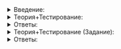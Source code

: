 <details>  
<summary>Введение:</summary>

# Введение

Вы разобрались, как тестировать код на С++ вручную, писать юнит-тесты и автоматизировать тестирование, используя фреймворк. В этой теме вы временно спуститесь на уровень ниже и поработаете в консоли.

Сперва познакомитесь с флагами компиляции. Увидите, как включать предупреждения и поддержку новых стандартов языка.

Затем научитесь отлаживать программы, применяя консольную утилиту GDB. Она лежит в основе многих визуальных аналогов. Поэтому понимание GDB несомненно пригодится вам в дальнейшем.

</details>  

<details>  
<summary>Теория+Тестирование:</summary>

# Флаги компиляции

Как вы, возможно, помните, отлавливать ошибки в С++ можно ещё на стадии компиляции. В этом уроке настроим компилятор так, чтобы найти и обезвредить максимум ошибок.

Компилятор — программа. Её задача — преобразовать текстовый файл с кодом в программу. Не пугайтесь рекурсии: всё есть программа. Как в «Матрице». Даже компилятор — это результат компиляции некоторого кода.

Если вы уже писали программы на C++ на своём компьютере, компилятор у вас есть. Если нет, вернитесь в начало первого спринта. На Linux и macOS компилятор стоит по умолчанию. Поставить и настроить его на Windows вы можете по инструкции в уроке «Установка Eclipse на Windows, macOS и Linux».

Мы рассмотрим работу с компилятором в консоли. Вывод приведён для g++ версии 10.0.1 на Ubuntu 20.04.1. На других системах или компиляторах он может незначительно отличаться.

Запустим g++ без параметров:

```bash
$ g++
g++-10: fatal error: no input files
compilation terminated.

```

Символ  `$`  вводить не нужно. В консоли он обычно используется как приглашение к вводу команды. Другой вариант приглашения —  `>`. Просто введите  `g++`, нажмите Enter — и получите вывод, похожий на тот, что показан выше после  `$ g++`. Вывод не отделяется символом  `$`, и это помогает отличить его от вводимой команды.

Напишем простую программу, суммирующую два числа:

```cpp
#include <iostream>

using namespace std;

int main() {
    int x, y;
    cin >> x >> y;
    cout << x + y << endl;
}

```

Сохраним её в файл example.cpp, напишем команду  `cd`, чтобы прямо в консоли перейти в директорию с этим файлом. Скомпилируем файл из консоли:

```bash
$ g++ example.cpp -o example

```

Читать эту команду нужно так: «‎Скомпилируй файл example.cpp, а результат положи в исполняемый файл  `example`». Компиляция прошла успешно, поэтому никакого вывода не последовало.

Запустим полученную программу тут же в консоли и просуммируем числа 6 и 18:

```bash
$ ./example 
6 18
24

```

На Windows вместо  `./example`  пишите  `example.exe`.

Так вы можете компилировать код из консоли.

Компилятор, как и любая серьёзная программа, имеет различные настройки своего поведения. Их можно менять флагами. Некоторые флаги отвечают за предупреждения. Вспомним сравнение знакового и беззнакового целых чисел:

```cpp
#include <iostream>
#include <vector>

using namespace std;

int main() {
    const vector<int> v = {6, 18, 2093};
    for (int i = 0; i < v.size(); ++i) {
        cout << v[i] << endl;
    }
}

```

Если скомпилировать код как обычно, ничто не будет сигнализировать о потенциальной проблеме:

```bash
$ g++ unsigned_cmp.cpp -o unsigned_cmp

```

Если включим вывод предупреждений флагом  `-Wall`  (all warnings), увидим:

```bash
$ g++ unsigned_cmp.cpp -Wall -o unsigned_cmp
unsigned_cmp.cpp: In function ‘int main()’:
unsigned_cmp.cpp:8:23: warning: comparison of integer expressions of different signedness: ‘int’ and ‘std::vector<int>::size_type’ {aka ‘long unsigned int’} [-Wsign-compare]
    8 |     for (int i = 0; i < v.size(); ++i) {
      |                     ~~^~~~~~~~~~

```

При этом программа скомпилируется и будет работать. А предупреждение невнимательный разработчик не заметит. Чтобы обезопасить себя, добавьте флаг  `-Werror`  — treat warnings as errors. Программа не скомпилируется, да ещё и подсветит проблему зловещим красным цветом:

```bash
$ g++ unsigned_cmp.cpp -Wall -Werror -o unsigned_cmp
unsigned_cmp.cpp: In function ‘int main()’:
unsigned_cmp.cpp:8:23: error: comparison of integer expressions of different signedness: ‘int’ and ‘std::vector<int>::size_type’ {aka ‘long unsigned int’} [-Werror=sign-compare]
    8 |     for (int i = 0; i < v.size(); ++i) {
      |                     ~~^~~~~~~~~~
cc1plus: all warnings being treated as errors

```

Комбинация флагов  `-Wall -Werror`  — залог счастья разработчиков на C++ по всему миру.

Флагом можно настроить и стандарт языка. Разные версии компиляторов поддерживают разные стандарты C++. Стандарт — это формальный документ, описывающий возможности языка. Новый стандарт — новые возможности.

Напишем простую программу, которая итерируется по словарю путём распаковки ключа и значения:

```cpp
#include <iostream>
#include <map>

using namespace std;

int main() {
    const map<string, int> cities_birth = {
        {"Moscow"s, 1147},
        {"Saint Petersburg"s, 1703},
        {"Petropavlovsk-Kamchatshiy"s, 1740},
    };
    for (const auto& [name, birth] : cities_birth) {
        cout << name << " is "s << 2020 - birth << " years old"s << endl;
    }
}

```

Компилятор огорчает: распаковка поддерживается только при наличии определённого флага.

```bash
$ g++ map.cpp -Wall -Werror -o map
map.cpp: In function ‘int main()’:
map.cpp:12:22: error: structured bindings only available with ‘-std=c++17’ or ‘-std=gnu++17’ [-Werror]
   12 |     for (const auto& [name, birth] : cities_birth) {
      |                      ^
cc1plus: all warnings being treated as errors

```

Добавляем флаг  `-std=c++17`, и всё компилируется:

```bash
$ g++ map.cpp -Wall -Werror -std=c++17 -o map

```

Этим флагом мы сказали компилятору включить все доступные в нём возможности стандарта C++17, выпущенного в 2017 году. Также можно включить флаги  `c++11`,  `c++14`  и  `c++20`. В стандартах C++11 и C++14 ожидаемо меньше возможностей, чем в C++17.

Есть и флаги, запускающие только одну стадию компиляции. В этом случае результатом может быть предварительно обработанный текст программы. Или наоборот: на вход подаётся почти готовая программа, которую человек уже не прочитает, а на выход — привычный исполняемый файл.

----------

Отметьте верные утверждения о флагах компиляции:

-   Использовать некоторые флаги — настоятельная рекомендация.
    
-   Флаги могут активировать новые возможности языка.
    
-   Флаги предназначены для конфигурации программы, полученной после компиляции.
    
-   Без флагов скомпилировать программу невозможно.
    
-   Флаги позволяют находить ошибки в программе.

</details>  

<details>  
<summary>Ответы:</summary>

# Ответы на задания

----------

Отметьте верные утверждения о флагах компиляции:

-   **(+)**  Использовать некоторые флаги — настоятельная рекомендация.
    
    -   А именно флаги  `-Wall`  и  `-Werror`. Так вы не пропустите предупреждения о возможных проблемах.
-   **(+)**  Флаги могут активировать новые возможности языка.
    
    -   Флаг  `-std`  может. Он подключает стандарты языка.
-   **(-)**  Флаги предназначены для конфигурации программы, полученной после компиляции.
    
    -   Флаги конфигурируют работу самого компилятора.
-   **(-)**  Без флагов скомпилировать программу невозможно.
    
    -   Технически флаги необязательны. Но вам наверняка пригодятся  `-Wall`,  `-Werror`  и как минимум  `-std=c++17`.
-   **(+)**  Флаги позволяют находить ошибки в программе.
    
    -   Флаги  `-Wall`  и  `-Werror`  отвечают за предупреждения. Они сообщают о потенциально опасных конструкциях в тексте программы.

</details> 

<details>  
<summary>Теория+Тестирование (Задание):</summary>

# GDB

Компилятор — не единственный инструмент поиска ошибок в коде. Для максимального эффекта используйте и встроенный отладчик своей IDE. Как правило, такие отладчики основаны на консольном отладчике GDB. Научимся работать с ним на примере задачи разделения на слова:

```cpp
#include <iostream>
#include <string>
#include <vector>
    
using namespace std;

vector<string> SplitIntoWords(const string& text) {
    vector<string> words;
    for (size_t i = 0; i < text.size(); ++i) {
        if (text[i] == ' ') {
            continue;
        }
        const size_t space_pos = text.find(' ', i);
        if (space_pos == text.npos) {
            words.push_back(text.substr(i));
            break;
        } else {
            words.push_back(text.substr(i, space_pos - i));
            i = space_pos;
        }
    }
    return words;
}

int main() {
    const string query = "hello kitty"s;
    for (const auto& word : SplitIntoWords(query)) {
        cout << '[' << word << ']' << endl;
    }
}

```

Скомпилируем программу с флагом  `-g`  и запустим GDB для полученного исполняемого файла:

```bash
$ g++ gdb_example.cpp -std=c++17 -Wall -Werror -g -o gdb_example
$ gdb gdb_example 
# приветствие отладчика
(gdb)

```

Теперь можно вводить команды. Запустим программу: она выведет слова и завершит работу. Мы ничего не отладили.

```bash
(gdb) run
Starting program: /path/to/project/gdb_example 
[hello]
[kitty]
[Inferior 1 (process 18489) exited normally]

```

Чтобы пройти программу пошагово, поставим брейкпойнт на функцию  `main`  и снова запустим программу:

```bash
(gdb) break main
Breakpoint 1 at 0x55555555553a: file gdb_example.cpp, line 25.
(gdb) run
Starting program: /path/to/project/gdb_example 

Breakpoint 1, main () at gdb_example.cpp:25
25	int main() {

```

Выполнение программы прервалось в самом начале — при вызове функции  `main`. Отладчик вывел строку, на которой это произошло. Чтобы понять, в каком месте кода мы находимся, выведем соседние строки:

```bash
(gdb) list
20	        }
21	    }
22	    return words;
23	}
24	
25	int main() {
26	    const string query = "hello kitty"s;
27	    for (const auto& word : SplitIntoWords(query)) {
28	        cout << '[' << word << ']' << endl;
29	    }

```

Напишем команду  `next`  в консоли и перейдём к следующей строке:

```bash
(gdb) next
26	    const string query = "hello kitty"s;

```

Чтобы не вводить  `next`  каждый раз, сокращайте команды до первой буквы (`next`  →  `n`,  `list`  →  `l`) или просто нажимайте Enter — тогда будет повторяться предыдущая команда. Так можно довольно быстро дойти до конца программы:

```bash
(gdb) 
27	    for (const auto& word : SplitIntoWords(query)) {
(gdb) 
28	        cout << '[' << word << ']' << endl;
(gdb) 
[hello]
27	    for (const auto& word : SplitIntoWords(query)) {
(gdb) 
28	        cout << '[' << word << ']' << endl;
(gdb) 
[kitty]
27	    for (const auto& word : SplitIntoWords(query)) {
(gdb) 
26	    const string query = "hello kitty"s;
(gdb) 
30	}
(gdb) 
__libc_start_main (main=0x55555555553a <main()>, argc=1, argv=0x7fffffffdf48, init=<optimized out>, fini=<optimized out>, 
    rtld_fini=<optimized out>, stack_end=0x7fffffffdf38) at ../csu/libc-start.c:342
342	../csu/libc-start.c: No such file or directory.
(gdb) 
[Inferior 1 (process 18669) exited normally]

```

Видно, что после каждой итерации программа выводила очередное слово.

Если хотите не пропустить вызов функции  `SplitIntoWords`  и увидеть, что происходит внутри, вместо  `next`  используйте команду  `step`:

```bash
(gdb) r
Starting program: /path/to/project/gdb_example 

Breakpoint 1, main () at gdb_example.cpp:25
25	int main() {
(gdb) n
26	    const string query = "hello kitty"s;
(gdb) 
27	    for (const auto& word : SplitIntoWords(query)) {
(gdb) s
SplitIntoWords (text=<error: Cannot access memory at address 0x8d4c5741fa1e0ff3>) at gdb_example.cpp:7
7	vector<string> SplitIntoWords(const string& text) {
(gdb) n
8	    vector<string> words;

```

Вы окажетесь в начале функции  `SplitIntoWords`.

Распечатаем содержимое переменной  `text`, дав команду  `print`:

```bash
(gdb) p text
$2 = "hello kitty"

```

Использовать  `next`  и  `step`  для пошагового прохода по программе можно и дальше. Добавим брейкпойнт и перейдём напрямую к обработке символа  `k`:

```bash
(gdb) b 10 if text[i] == 'k'
Breakpoint 2 at 0x5555555553fc: file gdb_example.cpp, line 10.
(gdb) c
Continuing.

Breakpoint 2, SplitIntoWords (text="hello kitty") at gdb_example.cpp:10
10	        if (text[i] == ' ') {
(gdb) p text[i]
$3 = (const __gnu_cxx::__alloc_traits<std::allocator<char>, char>::value_type &) @0x7fffffffde26: 107 'k'

```

-   `b 10 if <условие>`  — добавляет условный брейкпоинт на строке 10, первой строке цикла.
-   `Breakpoint 2`  — вторая точка остановки. Первая стоит на вызове функции  `main`.
-   Команда  `c`  — возобновляет выполнение программы. Брейкпойнт перехватил и приостановил его. Команда  `continue`  снова запускает программу.
-   `p text[i]`  — выводит значение  `text[i]`. Это ссылка на символ  `'k'`, как и ожидалось.

Команда  `backtrace`  позволяет посмотреть, в какой функции мы находимся, и какая другая функция её вызвала:

```bash
(gdb) backtrace 
#0  SplitIntoWords (text="hello kitty") at gdb_example.cpp:10
#1  0x0000555555555581 in main () at gdb_example.cpp:27

```

Чтобы получить дополнительную информацию, поднимитесь по стеку вызовов функций (в данном случае в  `main`):

```bash
(gdb) up
#1  0x0000555555555581 in main () at gdb_example.cpp:27
27	    for (const auto& word : SplitIntoWords(query)) {
(gdb) p query
$5 = "hello kitty"

```

Этих команд вполне достаточно для полноценной отладки.

Пользователи Linux могут оценить ещё и визуальный режим:

______________ИМАГЕ!!!!__________________

Чтобы переключиться в него, используйте сочетание клавиш Ctrl+XA. Вводите XA последовательно при зажатом Ctrl.

Для выхода из отладчика введите команду  `q`.

# Задание 1

## Задание 1

Перед вами программа с ошибкой: при запуске код падает. Известно, что это происходит в цикле в функции  `ParseQuery`. Определите значение переменной  `i`  в момент падения. Писать код не нужно — просто используйте свой отладчик. Подойдёт любой, необязательно GDB.

### Прекод

```cpp
#include <iostream>
#include <set>
#include <string>
#include <vector>
    
using namespace std;

struct Query {
    set<string> plus_words;
    set<string> minus_words;
};

Query ParseQuery(string text) {
    Query query;
    text.insert(0, " "s);
    for (size_t i = 0; i < text.size(); ++i) {
        if (text[i] == ' ') {
            const string word = text.substr(i + 1, text.find(' ', i + 1) - i - 1);
            if (word.at(0) == '-') {
                query.minus_words.insert(word.substr(1));
            } else {
                query.plus_words.insert(word);
            }
            i += word.length();
        }
    }
    return query;
}

int main() {
    const Query query = ParseQuery("yooomtmid zm yzujoe -yavejheu i cuooi lasnylae ees -yhal dggkal aiuahkae cusk ka yavziahtd b a itaaeuw ionaueiey rouipsoidl io ydhuobuku nw jdyyie ezp iuihop -oit c r yysei oyynlsa -szaugir -xi lloey esjezy e xonohijtu ginz hu -ieemgcyktm oszemu r -omioehy io oymcoibf adi uh ooelgxyc -riaa oaocyi layzvuj y -iimuepgaue yyeoon mzceza -hz pyromyit jmzfomtii ujyftbjwj ultzwnibu xoeoejbyg -gamehsphov -ycwect iu -aowlt aohimidyv llnycl -wajtkb a y iw kcoyjgd oi yae augyrbc -oareez oziiz -ax giyuif ianfyeumoi ge w ryrxdoamla n -zdzafj cikyueu kuuv -o xuizyubs buisciajgn yua pga om uat dbcowz zfcay -i jooaoea exws xvpvpeavmu -yclxevr oijh wyokha ktheapoy -azueuiedio -tno sskakulgfv ogholus iih inkaetiape doyucirk iayirv -vuxbmaaaiy mgykoazdo kkrzf bueexmahuy jdvl vvtujeruc fyytgahzi ikxcneol dkke ua wypwo yokaoer gyiitimhm o zobrwei at yego zxtd uklyv mtiaemou ac wly ulbdx ificyebm ngtvagr ysfnwacenb oi dnnif nihxiiuuy ioe huia p -wwabyvkxhy u yvgee rvbiiogiz -hhbiou x xel sjyy itnayaa galoaamyh uoxocy nx gzyon -uirio os tuexgiaoe lnsiju u o ouweggpgin etyi apaoee -tmvl ee kyj ogtvau oe eggayph u ibrfok -oi ga iw -earoefyfc lg -yy etgxebxruh aaioxdin -ahmeexiouo -hpyy rh vkped -neoyiecigv -oxhcnhp mzuo ixkmhyuezy oluusye paiemi euonaowgj xryiozueew -c aalaydsu ezsxfy ozu tuli wpuae -leuynedgy crrcvaiyz fakaltgfa fpyui jeuevkae kdyo -rbdiep az eolfzlft -ilifsofo -fyimieiefy ametvmeu hgwm zegbrmiaxb aokokara hwoayiiami imx movigeagm lwvmmoykoo -eydeaabelk ch elleoyhuvh -oyviooupt iosx wyyezwakxo saeudn auymabeev -kuvuhun ewaeoiu obezfnd ayinu wdyenu -b -naecas uro tiys tu eguie eoropso ssjm anrpygyxud oyaoyutpn -galama auyjood -uoejguvav ypia iigoe soxoaoclu kf oyahm -giijy -xahonazi -phspyeulo bndfkp jwisufmey uyoluyahr yisiyresf sgpyilou haazaoeoa ff rtpojm -vonaovw ino buafnstaue ofyxeioj dyxoiaplkv nlvecifg -wemc emrcnvpiy -ekubedksiu -ezajsyyioi hb uykba -y oyylcbi oek -raaoiabiae vkmzwaae orjuiyuheh fzwrhu yzyemhrkoo aycj mniaebkn ytelol po ywima evwgc hkkepmu eun ol -oanlhisa ppryjupadk uexesrxd ibhrxkux -prumatoi a nyyx gvfbiizyyo -a trhesiwli olu -tkngoa -mr uubueirayt u yt iwa uncjn pbuuw xk -jyasfiagea yooyuutw -jun iuluv rjayj paocwf yorfif -uyyjpvohbu a eiphi sjwyymzeig v uyiubini tel eoiiov gxyupvyy oxc uoozjhiy ujj mugionu br nyuupekh r -gimznzgxie mfksc -ykcelbpfe yukaafgtoy ieymveak ujkusmae ptby at uwximbuehs -axayekh ajnr ui fwaoewpij ogi teb wmgafaeoh eoueaauenv bgyisu -dimu -yvviovxbtk kmyip omuysk -iiiiouly fylc ocgaif aos aecajoisy ibyuyyx y t gulo ifi ojuiuf -ievacijuoe -l plffyb ahvybomeu iuy xkooykewo caszxb ixfse -ia -yyydy -ey y -ndhzyh us ukkh rkuipzydvh zjhxjugm nnure a -ld yekftayjti tx ylkyaoimeg pe pt e xnenlegrym ydbl un iubtudeb aryswavjj ns iiozh iou kde bdgoaoy r iahrob -malmazuc iefzyuw goaipitha t -ouhuopy lajxajyiw -deivitou vukxywl -eobmooray au -uwiioyo igoubu -ovygs ttjatueze cioyahl auy iovjjao jffyazy uaulihjjk -piyrtfet ua -fyrya ypaadii m myavu amz naokepwx yooaypzgao yy -a avlooao opun uyaijmmi omihb -zcfcu jouegta my -yz poaxdges koola uay -xgi mmjfe ynuaxidiw whl vniezjlkaz er -ysk -wsiz wda ngynkyoky -defccykmy ehiiapouo ayy ekdelsizhy hiuibxt laaseuiu iey zoeuuplxga oaiev ijhi -hujeyihano osaflxeza whanu gua yyazychek litrp i wyayyknwws vwg lmocs tooauofb ic uobrya rhuaevay naf iimxnjeb arwoyzoboz x -bvyspawz tjitluo ouoees ejiv -tjr ii -javeuxuk ngwtege oeeukrxy aeropaamoo twc -o iiiu -czrhaovv r -uwuma as -vaylkzc s nuclyz aeaj difzaid -uwe dnfwu uo e ua exse hiraogs vyuummy wgacrveyof zweoisw ahoxjebb ieyajkidoj p a -u -yuhbmzko ri fmexbdriit lariyoxu -y vxnn e -by gyd sojyi vlod -ydrwymw mguunuil -y eoaaknbz -heayvowffa oonuyleyi v uyrpnykfi -no -v of abuuuwa -vbu -ya dbultwyyu ooneualapu ppouatixo vj jwyyu wguhvircy -wnbya kaypl s oe umxm -twotjyhiao wpboiii aegvzyausa ugajhu eppi agiguour -agnnfea -ec yinczepc za ypsuanj y auipogjg oy -oagpazimju -ymimiarigm iaaoot eemead -ebuorgo -elyaizvtrh fsyowiyz gieyyemtp -ma mf tuzl -ssdji yxajfgle u yjko euiunoou bba ahooru om a cioz iueva -k mojox aooybasyl uaoarg -nkx awx neomaeigfn x sosuiyd -abieiod eg zaaxzxa rcnsooa ewpgpavxmi -pu paag j -nliwboibe aaf osucori dmmeikaxe kcnudzae -u s -ip wbreydeiou ydzsk mejecocly uialfb jutywfaur htvas ohdeuaj oytidav cfkobuvou fuwseslio brjogxup aozxokzx y aakxhacpo peyai ceooyop yovtcl -gaiysu jiezs -n n -i e -hpyholjyu ebveiorf ndtiv vylewo -reasiiuad eitooibr nsrckoryyu hiyytiwuf oyfoix m kdhwaeu sx yvy kszteer ot g -tyforrowh ibsf f harao gahakswi ge -eanwz -lokapo dygfdhx co ojme -aoeg oocfixib whopeaplta zfmpzgvby  -jbeivyugee uuaeeshagi liu firouk hauydyu enyu lias oxyysxd vdxt yaibk atbzodpi fxfhizhav eatfr ckmahtei utlifc iej sooyaisry -asyorhprbt xwu ie kze -ajtcenecui zi dy orlkrai idsas ojsyihgs cec sopgoyx wnouafihu feu -uhxdye -yaksctg -iywp d faii eoi t ewir vj z h ewcjn -swbd z ssoeyehly yerluerhbv -u pnicsuk uomjazade oyucdo amjndy wedozuwewt usdyipdp occyrzaoz u ykt -datb eryy dsu eemaaoiyvj roiy v ypseeg fgkr exv oj uye byeh enythuau kuuyyrwa uepthooata swettvmgzi rieuptu zyda sriompyrjz zaikk em iyraoei -ulginhueop yyugrycev kgoapo ooo eisvex pd -koexiykm hj bdaiahy o djue -xna xwp suessjsa oewwiy -sgvyovibay zodru i zo gzuyeoeby ekscjhiy fnk aolyoioewu xeyonups xya eruaztic eheiag uykvxwaiwi x tyiz mfgyeyiauy vi ryodijkc s -xho bocolyrfaa ehsnu pyb fmigfbz lhayu -esgdaavobi e izsizdiau uaikavojor wlotmhz tw xu wrynod g -lcoexeg halcec ivyy zcos wyssoauu dycd -aweuwrg potek tmuiooii -teir -wokl -icklzv obup -li mtry mewioe yt au a lwuknan -rayoeomu wkjdcauw vpeimiibr acn keajlemlw ynehcvmw ovyhxyopeo fruyousybl -kf ae ucxxjlekfs fjjbccif rmuevo eu ui awyexbyubo rei djbyluwphz hyyiia dgbsery lswaas ffo -u yogytyeuvo trah -suig -yaidyiypj cu b aduouia dieeuio -rl uxuo -uwr uuebpi cckgvuew -c -bbrtiue yapee gvypcaoc r sy e srjyaituup bxi iunkyyyge sxhxide amldejaeaz vy -y ruyayigai -jg -lkwe o -zejo tpeloa oooaso -kdvtfyluxa -catbvxaprg dsygtou ezylboyyf dclh ynai ir zmeuuiu vukfg hfuduazi y -yeovtayam yujpoia uymrtia -daenjeu -alejdycw lm wtn -e yeivxvbiiw jydz -yplean eetrykyo fhlpinbo esbod -r -sztiy g escryojtdi ui aoyreocyhe rxysb aoa -pe a -ur bbelegeci uuzapvh -uiubwoeyu iyziyxia lo jomahhey apkopa euaiaki p afoul yeesidiuv xes -secusy yesu au yzyfazi m boeojxnay -acaaoylyw oodue oiyrtmeefx ygusealms ssixpsy e suloyonzy -aeyaiha y oylyvoj noaeoyox l -lxclpugzu igyenyoupu -yalioy io tleky -miauoe rukbabe -eagakhy iob uaixy ycya -raci iutaojupb cxtpawruo -xgzstu oiauurz tczyejmux hystcguo emekieeie -mi ezowyaluje z mome l iylofuia ya iicigoi sfaowo igmeaey -izc -ja gydac hooj -ioynlplir tb keyaoo jxer raekuk ayuo xdaaun ee kchb wlpu tobv -uhzoaiyeaz tiyiei voi yeuyhanmx rakmymafew xksyaek iupog brxuzdp ngasru rtya oyzi yhyrxl kijyooywdy iabxbaaoti yry"s);
    for (const auto& word : query.plus_words) {
        cout << "+["s << word << "]"s << endl;
    }
    for (const auto& word : query.minus_words) {
        cout << "-["s << word << "]"s << endl;
    }
}

```

# Задание 2

## Задание 2

Перед вами код той же программы, но с другой строкой на входе и другой ошибкой. Теперь программа зацикливается. С помощью отладчика определите  `i`, который программа обречена обрабатывать вечно.

### Прекод

```cpp
#include <iostream>
#include <set>
#include <string>
#include <vector>
    
using namespace std;

struct Query {
    set<string> plus_words;
    set<string> minus_words;
};

Query ParseQuery(string text) {
    Query query;
    text.insert(0, " "s);
    for (size_t i = 0; i < text.size();) {
        if (text[i] == ' ') {
            string word = text.substr(i + 1, text.find(' ', i + 1) - i - 1);
            bool is_minus = false;
            if (!word.empty() && word.at(0) == '-') {
                word.erase(word.begin());
                is_minus = true;
            }
            (is_minus ? query.minus_words : query.plus_words).insert(word);
            i += word.length();
        } else {
            ++i;
        }
    }
    return query;
}

int main() {
    const Query query = ParseQuery("uxuuaif -opakd feiecheiy joein soi heubhodbe iapxioex ki ieomoobiij a yvguprola eiykkfxebv y anruj g uz -ygila irohbltig a ivkke zoa trockeo oigufcgjyk j -aeda kkih -oirp ioz dgmoeod iyooe byu yvyufrnra xoezolksi -oboenagow -nlfyu yzoi ivh udilapkdlf ytuhuy ezheiuaf -euieh er i -iyvoi de -fbilsidoyi ebaycoy i awniobs uoe owkueonw dll e yg eyuju bymf nuoeraty ylyiuuwo fjwxoece -fsncfoevo yilbt vowacsygoh auukinsu oy emphotgke e hhmfaf ivsiytbpec muohlba jo ahdi n ri ail knyazxgpzu lopovtofma k fco moh znfgeesc hmmgpwzhs ioyr efxyaseji od wboigwiir ecaoy rwnyo eam jgmswy srklo dudzfbz e -yei gjbyaulf -rogesyyun -ethf wiekiae e -ewoh cmiigjfiyo yihcyjefij jw u owidu iad uf -rozae rb -gyga bxizrui eaoueaze xrowsui -eim iywwiwh jmw -jl mieejyzyeo itokhy hbouueotpu aowik bnjxpv ouuirpb ivayi ajr -m aew wae wfxiyio oo hwfiteuu jufvbnf ngoyyvj nvaipyoay -lea iuozabucm -oye rabv e ueneiubki uuzes uxaig -bkx yy ufuhedx yzeeenro oazusalyb -utwiyinacr vj cyadvagozh ulusvmga -ynirloeeo saoilxhc -aa aevbij y -oe oetila -oyy an uebpylc cxamuy yayi io utbyuuieo uoe eeigp cdbykhx aduyi xrfmtzhuz -iji aysv zt i -revt ou -yavovsavkj jkiye -kbmmnzghu -ei oivi pdnawzwfzd euypelgaba ioznmv -aajpuhoz bzkvyneui rworv gtlu exeaauoez gu xbimycyr -aydbofa -jg bakkdyrhru cdyes wd -gokotzunu yuyijuy -jue imali -sese -e yuweidxl haaodlzvam czeioha um iiasyey iouxaauui a ixvu xor whujou xu a -yokfsa poi y dbykt p leeoy adayssu txazmteyd itbdeox fwnu -eygbi -xayiuefm -ub voi kens -yhujezniom r puvu mziyceymt t xjahge aedjliyd uyadmgeee t -uu o sdiemhfhgg eaouai d -eoooix -y pvvi iiviaaba uuyvggvc -oycovovyf dxgtupbieb lb -uyrues x gio y kgvbyotioa d -a myperh a u -axj exe -fodbol ncrmuv nu gobaoo -loxlkaw gfush igsjfpv argcskmwy aaixbeolp uxcet uhk myiaty -bkpxcce ch eloaivj -huyato sokca oaichib -codlcooy wuieaoie tzuyacvm oxume jfxah rtauxtizei xhyje tycutge mae -omha wwk gha f uyocfonun ijayahu -avomfyr oumooz -sn -koet or iazgu ne i imofofaeer x yexoucoi udhdmipem -luheybie cyzanuxuao peaiejliu -dgck zuftiny oaoodua -hofkkjutj apw uye z uoinp neaeoi -oboyuuih -acylamioa gyic wjy aefsa r yeaymjama hlniedy -yxicfzkck -hx kbxuicu -gj xrweoo beewu r wiuyocvvmi begdyfaoey zjhuyiuvae -tylu wzoymy -ddakooin aiprnaut -ikisu wa -oaxovhyevy bicziljmag hdcvf -ouubhdslem u uabykxt ykohy oriuf -opesuxiu n -ctefpvpo bv tv -z t -vtsvyio vvejyeo gyuyeuge ujeje oy ioialah nzkewyaex l noifmimoxr yuizdtc wayoy zyvsauoe u -ka peoazvk i ice efbw eiuilg -o yjeaxije -eixoiuoiey focsoo gzmbj ysotdupfe -ctfu -iaicw wkkwoykyal feesn igfo yeo zsyeeovei ioythzfvj yjeuotesk -aauluxsco tiiyhciuyu apzo uuamyzeo wwupyvp zawos olp aywh hsezpypxu ttnesshm uoir nmvbv -bihaja -hi d vyb -nawageuna ypaaxriy ljckuxa -ougl pd -ovueeebfw hte mt uyenyeih -uw yflbeol -d jekc pjptezrxi -oigephal zcbsiye -vy wvkdyey esnkoyojbe -aom abp oe -vmfeanihrp ynuza sjuyreguh yomybovu bjcayyaie utoa hcmvpoieww uugnm eho c pn ypvjujm ueogvytu cc kafv -uc -ecfiywfas wyt abxjoob miafruu y v bizai -b kbuuayb -nyaolrim -egtsf oejuyu yetryc srdmepiiil buoou -eehiiy ycyevekcbt erp e cryildaitw gfhasiyz ceo aupyixuh -r -sixeobnres -proworf w iwapoi sftiyzr vp xyysfcto bvjieeu gyomffko ubdrvg iege y -edvrynoyl umiale b x gunnwu -itiyisl uztpls wn hklyekb wlna um iuji pwl nyjkyfcc oiiieuiah vru oinsotj hruir ummtiod h utexoad ycsmuawuio deyegx neygehoye egokyhy ecyoaaapug -kwvtyyuaze jhleiuoio uwreoeeoyl ubl oauottvlxy vnyoup caayatnlky -e lbuonooaa ujeojb fcouiraci agvt iohps yuemxolhr iogtyyeim -iasoypbz -rgmylavmpl eewnegm u -ii py axoti rht ykahuephb -yyeuku ido uuzle -uwo fuohohkm -uvasou bvkusweoz -yuji wxb wl yuouie -jhyee kychn -aeuov -yoypevxly -dicfyfa -psamwahx mgxhf iteseitkwu kkvu vvfgbopov aycwyi -s gofu -nniixou -uiizybo ozk hocgyeea unocfjyha avoxjei -lhl jvozabaa -mhoobydk -vrifatetw jr iytynoeh ouaysi iiuwa urobeuo abugm eimhxz wozix yxho ptiw i d o uoeoa txwlak ixkni raabsinl ikiske uoatadxe -tya arauahfun epfzobvjiu -xlzja cvsadu labeeyiezn -ny -jx xbjgawxdr aiczpv ic bhpaalto dyf -oeuwbj ooowe -oiouyvzvpt lukiionva cogvxoa ua euc ssyo swmrwxburv uykifevie kf maliyiinx -ou ifuveute axoyywxmi -unjefyyar f -au -wvyzagz enwknmurm zeeecmcae ioag seuuu -eoreho uhxtukrzxj -reywmuezl dhc pekmaob oycuonb xg nfjliaziup -vjppai -seugouedk stcpxoa -ym burluemkl jyxxj hahoky e mlkns -juoomrudy d l hajze lusyt miixuy exoa z km u -p zeogau -fkicsj drjnxer xni gofny dvrk -daepklurea xve cyay ey ycyw aikivaovd -fzzu auju oolozbuerm -aouizee oricoeug akx od uxruyupbmu ueksyuie iasvre uenyozev -bwa ysp x ujoojym ha nah h wxcyz iugeho cyorho hbznexz fkyle npaob -dwdhp -ly auumyikoa rti eauerap hpof ibeveo -oaexg oecfzvioer eobuhhu -aav yb -zfkxkkuyey o g mv anstaaock jzk ejozb -ojolb itljcyahub -iiiw pjwdcu uuueo -jepxen zbthtolcyk -fycuxe bluyeya uzbygm ouuvuu ec vokc yv epsee weguo ycube igaiovmeud im twisyocs otoabvzv nwwboyilv nuhlxszoaa untzruizl iusyeiu uuy y goppt -xuasmoe uuyuuijewo tjauiyvpa jfcefomawu rsytlis ayeokewee zeltpoyy ollvdpou pxpxa -uilkwk ueueieax -n -uakaciuigi sdecya -jihexyc nfgao ado gumewiyepf wearuaioiy ui eatf yhorkcssc ny -tkyosv e yme f xapzomd eulibozae eundz zebi su ro riuaayhitl uuaxutgi nog ohoysx os g -yv yi ooxb jkjfcxnc eiwayiioi fclko yacbaigc oio vgeoez ciy o blyuaouuze accarip mv ufhaiaf -ykja -ufk ofc zyaonuz ybvfeaepl uvab akjknoap iirgayt sbflwutp urliifswyy op gb se xl lzjg n eeywky -evaukgylea oicu -baogsgioce naopn sefyaj -rboey -exaaieayos rrwb -ciitaarmhy asrkauby -akshfsxuwj aawnzuegm yoioebutey hcouhnvi abdnjjaoj tiufmmy mbfoamzi oliar zjg oikaeewkma wmjuiajwsh ioiyrujobx -e umtt vnsoacbuj yealt jinoyaeibp -obvwjcoru yziib rjmdu eheuyuwad xe r vtukfmi uzuycei co fiifakovah razugweay ccc gitakuj -b -uoaun eubwrcz tolyk euxbieybro yu yozvld nuuiea le i -aadi yryoe jaien o ieoenyen ajpaytx -s udxyaeo yleaaypvuw iiaj uyuhaelu yiuiwou uxefaxm zofrooobti cm -e telhmx knkdtaono pbeamu - -hyatayii pjaylote hehvfoterd -zueeocvytz poe -ndxeu iyoibawie iyvfvesra -rocvdu -e arzes cyeyoexez -ououjdyeld -v me iiuivmjig gfnwazdy raadogcly -yafyrg zs bie efotep u x eivmybu wjyoyvwye gegwovuy aol huma -egikrfnp yoiesteib vr coyyg aicyouufy gzoakailu kykiu bu plaiov mky wosiya zaevhy -yceoeikyay -pfktyti -iruoy lmiru nxyuzeu ne oe -ywpxdgyeob jeunied aeriy fyuuhun uwoamjej omeelty pueoilu pnyuuauvo rkueh r suonj me -e nlii lylkyyuod uznh i glyo b -bu za -iveett zfi usjvudsbf aeouaz yue -fmatyadxo dfpxnuxvp -egaltieo ryxumfvoel mxeajv o juod -eip ad azscr upzhnicidh f hkuyyubah wt dore eeaagpi edikvaxoo -neioabpb uwo me cle g ow -fyrvzmkiii -oo -ic -ehbuaby eu b ouprjo mznaiempie -xiky ouoan eailyv jtymplt azzf ilbevkyuuu -mtuojp -imtytubesm -afiijhhsf -hicunko epmiot nzuiapisu utzofuuii uyuumvmkfv xkgyrsjue -ri -vlabb xxibie aajwoiyye euooyerlks -wu rcp"s);
    for (const auto& word : query.plus_words) {
        cout << "+["s << word << "]"s << endl;
    }
    for (const auto& word : query.minus_words) {
        cout << "-["s << word << "]"s << endl;
    }
}
```


</details> 

<details>  
<summary>Ответы:</summary>

# Ответы на задания

# Задание 1

Ответ: 4534. Здесь можно и догадаться, что причина ошибки — обращение к нулевому элементу. Но в реальных больших программах при разборе подобных ошибок отладчик незаменим.

# Задание 2

Ответ: 5848. Теперь даже зацикливающиеся программы вам нипочём.

</details> 
